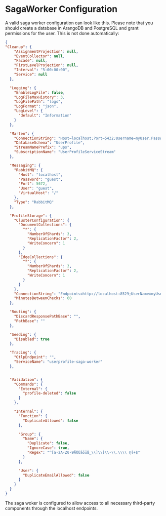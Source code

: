 # SagaWorker Configuration

A valid saga worker configuration can look like this. Please note that you should create a database in ArangoDB and PostgreSQL and grant permissions for the user. This is not done automatically:

```json
{
"Cleanup": {
    "AssignmentProjection": null,
    "EventCollector": null,
    "Facade": null,
    "FirstLevelProjection": null,
    "Interval": "5:00:00:00",
    "Service": null
  },

  "Logging": {
    "EnableLogFile": false,
    "LogFileMaxHistory": 3,
    "LogFilePath": "logs",
    "LogFormat": "json",
    "LogLevel": {
      "default": "Information"
    }
  },

  "Marten": {
    "ConnectionString": "Host=localhost;Port=5432;Username=myUser;Password=myPassword;Database=UserProfileService",
    "DatabaseSchema": "UserProfile",
    "StreamNamePrefix": "ups",
    "SubscriptionName": "UserProfileServiceStream"
  },

  "Messaging": {
    "RabbitMQ": {
      "Host": "localhost",
      "Password": "guest",
      "Port": 5672,
      "User": "guest",
      "VirtualHost": "/"
    },
    "Type": "RabbitMQ"
  },

  "ProfileStorage": {
    "ClusterConfiguration": {
      "DocumentCollections": {
        "*": {
          "NumberOfShards": 3,
          "ReplicationFactor": 2,
          "WriteConcern": 1
        }
      },
      "EdgeCollections": {
        "*": {
          "NumberOfShards": 3,
          "ReplicationFactor": 2,
          "WriteConcern": 1
        }
      }
    },
    "ConnectionString": "Endpoints=http://localhost:8529;UserName=myUser;Password=myPassword;database=UserProfileService",
    "MinutesBetweenChecks": 60
  },

  "Routing": {
    "DiscardResponsePathBase": "",
    "PathBase": ""
  },

  "Seeding": {
    "Disabled": true
  },

  "Tracing": {
    "OtlpEndpoint": "",
    "ServiceName": "userprofile-saga-worker"
  },


  "Validation": {
    "Commands": {
      "External": {
        "profile-deleted": false
      }
    },

    "Internal": {
      "Function": {
        "DuplicateAllowed": false
      },

      "Group": {
        "Name": {
          "Duplicate": false,
          "IgnoreCase": true,
          "Regex": "^[a-zA-Z0-9ÄÖÜäöüß_\\]\\[\\-\\.\\\\ @]+$"
        }
      },

      "User": {
        "DuplicateEmailAllowed": false
      }
    }
  }
}
```
The saga woker is configured to allow access to all necessary third-party components through the localhost endpoints.
